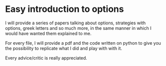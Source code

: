 # Easy introduction to options
I will provide a series of papers talking about options, strategies with options, greek letters and so much more, in the same manner in which I would have wanted them explained to me.

For every file, I will provide a pdf and the code written on python to give you the possibility to replicate what I did and play with with it.


Every advice/critic is really appreciated.
